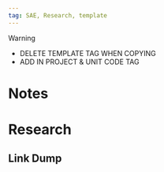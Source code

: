```yaml
---
tag: SAE, Research, template
---
```

> [!Warning]
> - DELETE TEMPLATE TAG WHEN COPYING
> - ADD IN PROJECT & UNIT CODE TAG

# Notes



# Research



## Link Dump
